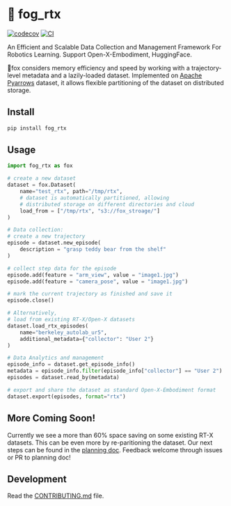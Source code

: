 # 🦊 fog_rtx

[![codecov](https://codecov.io/gh/KeplerC/fog_rtx/branch/main/graph/badge.svg?token=fog_rtx_token_here)](https://codecov.io/gh/KeplerC/fog_rtx)
[![CI](https://github.com/KeplerC/fog_rtx/actions/workflows/main.yml/badge.svg)](https://github.com/KeplerC/fog_rtx/actions/workflows/main.yml)

An Efficient and Scalable Data Collection and Management Framework For Robotics Learning. Support Open-X-Embodiment, HuggingFace. 

🦊fox considers memory efficiency and speed by working with a trajectory-level metadata and a lazily-loaded dataset. Implemented on [Apache Pyarrows](https://arrow.apache.org/docs/python/index.html) dataset, it allows flexible partitioning of the dataset on distributed storage. 

## Install 

```bash
pip install fog_rtx
```

## Usage

```py
import fog_rtx as fox 

# create a new dataset
dataset = fox.Dataset(
    name="test_rtx", path="/tmp/rtx", 
    # dataset is automatically partitioned, allowing 
    # distributed storage on different directories and cloud
    load_from = ["/tmp/rtx", "s3://fox_stroage/"]
)  

# Data collection: 
# create a new trajectory
episode = dataset.new_episode(
    description = "grasp teddy bear from the shelf"
)

# collect step data for the episode
episode.add(feature = "arm_view", value = "image1.jpg")
episode.add(feature = "camera_pose", value = "image1.jpg")

# mark the current trajectory as finished and save it
episode.close()

# Alternatively, 
# load from existing RT-X/Open-X datasets 
dataset.load_rtx_episodes(
    name="berkeley_autolab_ur5",
    additional_metadata={"collector": "User 2"}
)

# Data Analytics and management
episode_info = dataset.get_episode_info()
metadata = episode_info.filter(episode_info["collector"] == "User 2")
episodes = dataset.read_by(metadata)

# export and share the dataset as standard Open-X-Embodiment format
dataset.export(episodes, format="rtx")
```


## More Coming Soon!
Currently we see a more than 60\% space saving on some existing RT-X datasets. This can be even more by re-paritioning the dataset. Our next steps can be found in the [planning doc](./design_doc/planning_doc.md). Feedback welcome through issues or PR to planning doc!

## Development

Read the [CONTRIBUTING.md](CONTRIBUTING.md) file. 
